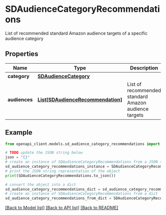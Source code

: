 # SDAudienceCategoryRecommendations

List of recommended standard Amazon audience targets of a specific audience category

## Properties

Name | Type | Description | Notes
------------ | ------------- | ------------- | -------------
**category** | [**SDAudienceCategory**](SDAudienceCategory.md) |  | [optional] 
**audiences** | [**List[SDAudienceRecommendation]**](SDAudienceRecommendation.md) | List of recommended standard Amazon audience targets | [optional] 

## Example

```python
from openapi_client.models.sd_audience_category_recommendations import SDAudienceCategoryRecommendations

# TODO update the JSON string below
json = "{}"
# create an instance of SDAudienceCategoryRecommendations from a JSON string
sd_audience_category_recommendations_instance = SDAudienceCategoryRecommendations.from_json(json)
# print the JSON string representation of the object
print(SDAudienceCategoryRecommendations.to_json())

# convert the object into a dict
sd_audience_category_recommendations_dict = sd_audience_category_recommendations_instance.to_dict()
# create an instance of SDAudienceCategoryRecommendations from a dict
sd_audience_category_recommendations_from_dict = SDAudienceCategoryRecommendations.from_dict(sd_audience_category_recommendations_dict)
```
[[Back to Model list]](../README.md#documentation-for-models) [[Back to API list]](../README.md#documentation-for-api-endpoints) [[Back to README]](../README.md)



